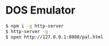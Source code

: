 DOS Emulator
============

```bash
$ npm i -g http-server
$ http-server -g
$ open http://127.0.0.1:8080/pal.html
```
